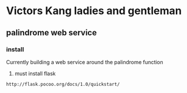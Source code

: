 # Victors Kang ladies and gentleman #
## palindrome web service ##
### install ###
Currently building a web service around the palindrome function
1. must install flask
```
http://flask.pocoo.org/docs/1.0/quickstart/
```

